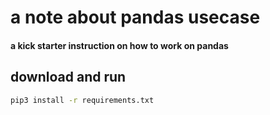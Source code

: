 # a note about pandas usecase

#### a kick starter instruction on how to work on pandas

## download and run
```sh
pip3 install -r requirements.txt 
```